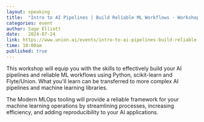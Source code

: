 ```yaml
---
layout: speaking
title:  "Intro to AI Pipelines | Build Reliable ML Workflows - Workshop"
categories: event
author: Sage Elliott
date:   2024-07-24
link: https://www.union.ai/events/intro-to-ai-pipelines-build-reliable-ml-workflows
time: 10:00am
published: true
---
```

This workshop will equip you with the skills to effectively build your AI pipelines and reliable ML workflows using Python, scikit-learn and Flyte/Union. What you'll learn can be transferred to more complex AI pipelines and machine learning libraries.

The Modern MLOps tooling will provide a reliable framework for your machine learning operations by streamlining processes, increasing efficiency, and adding reproducibility to your AI applications.
